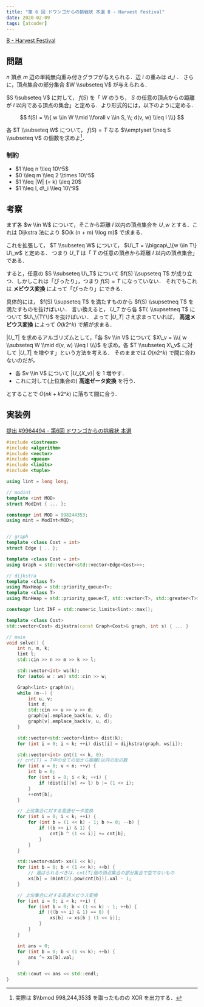 ```yaml
---
title: "第 6 回 ドワンゴからの挑戦状 本選 B - Harvest Festival"
date: 2020-02-09
tags: [atcoder]
---
```


[B - Harvest Festival](https://atcoder.jp/contests/dwacon6th-final/tasks/dwacon6th_final_b)

## 問題

$n$ 頂点 $m$ 辺の単純無向重み付きグラフが与えられる．辺 $i$ の重みは $d\_i$ ．
さらに，頂点集合の部分集合 $W \\subseteq V$ が与えられる．

$S \\subseteq V$ に対して， $f(S)$ を「 $W$ のうち， $S$ の任意の頂点からの距離が $l$ 以内である頂点の集合」と定める．より形式的には，以下のように定める．

$$
f(S) = \\\{ w \\in W \\mid \\forall v \\in S, \\; d(v, w) \\leq l \\\}
$$

各 $T \\subseteq W$ について， $f(S) = T$ なる $\\emptyset \\neq S \\subseteq V$ の個数を求めよ[^output]．

[^output]: 実際は $\\bmod 998,244,353$ を取ったものの XOR を出力する．

### 制約

- $1 \\leq n \\leq 10\^5$
- $0 \\leq m \\leq 2 \\times 10\^5$
- $1 \\leq |W| (= k) \\leq 20$
- $1 \\leq l, d\_i \\leq 10\^9$

## 考察

まず各 $w \\in W$ について，そこから距離 $l$ 以内の頂点集合を $U\_w$ とする．これは Dijkstra 法により $O(k (n + m) \\log m)$ で求まる．

これを拡張して， $T \\subseteq W$ について， $U\_T = \\bigcap\_\{w \\in T\} U\_w$ と定める．
つまり $U\_T$ は「 $T$ の任意の頂点から距離 $l$ 以内の頂点集合」である．

すると，任意の $S \\subseteq U\_T$ について $f(S) \\supseteq T$ が成り立つ．しかしこれは「ぴったり」，つまり $f(S) = T$ になっていない．
それでもこれは **メビウス変換** によって「ぴったり」にできる．

具体的には， $f(S) \\supseteq T$ を満たすものから $f(S) \\supsetneq T$ を満たすものを抜けばいい．
言い換えると， $U\_T$ から各 $T\' \\supsetneq T$ について $U\_\{T\'\}$ を抜けばいい．
よって $|U\_T|$ さえ求まっていれば， **高速メビウス変換** によって $O(k 2\^k)$ で解が求まる．

$|U\_T|$ を求めるアルゴリズムとして，「各 $v \\in V$ について $X\_v = \\\{ w \\subseteq W \\mid d(v, w) \\leq l \\\}$ を求め，各 $T \\subseteq X\_v$ に対して $|U\_T|$ を増やす」という方法を考える．
そのままでは $O(n 2\^k)$ で間に合わないのだが，

- 各 $v \\in V$ について $|U\_\{X\_v\}|$ を 1 増やす．
- これに対して(上位集合の) **高速ゼータ変換** を行う．

とすることで $O(nk + k 2\^k)$ に落ちて間に合う．

## 実装例

[提出 #9964494 - 第6回 ドワンゴからの挑戦状 本選](https://atcoder.jp/contests/dwacon6th-final/submissions/9964494)

```cpp
#include <iostream>
#include <algorithm>
#include <vector>
#include <queue>
#include <limits>
#include <tuple>

using lint = long long;

// modint
template <int MOD>
struct ModInt { ... };

constexpr int MOD = 998244353;
using mint = ModInt<MOD>;


// graph
template <class Cost = int>
struct Edge { .. };

template <class Cost = int>
using Graph = std::vector<std::vector<Edge<Cost>>>;

// dijkstra
template <class T>
using MaxHeap = std::priority_queue<T>;
template <class T>
using MinHeap = std::priority_queue<T, std::vector<T>, std::greater<T>>;

constexpr lint INF = std::numeric_limits<lint>::max();

template <class Cost>
std::vector<Cost> dijkstra(const Graph<Cost>& graph, int s) { ... }

// main
void solve() {
    int n, m, k;
    lint l;
    std::cin >> n >> m >> k >> l;

    std::vector<int> ws(k);
    for (auto& w : ws) std::cin >> w;

    Graph<lint> graph(n);
    while (m--) {
        int u, v;
        lint d;
        std::cin >> u >> v >> d;
        graph[u].emplace_back(u, v, d);
        graph[v].emplace_back(v, u, d);
    }

    std::vector<std::vector<lint>> dist(k);
    for (int i = 0; i < k; ++i) dist[i] = dijkstra(graph, ws[i]);

    std::vector<int> cnt(1 << k, 0);
    // cnt[T] = T中の全ての街から距離l以内の街の数
    for (int v = 0; v < n; ++v) {
        int b = 0;
        for (int i = 0; i < k; ++i) {
            if (dist[i][v] <= l) b |= (1 << i);
        }
        ++cnt[b];
    }

    // 上位集合に対する高速ゼータ変換
    for (int i = 0; i < k; ++i) {
        for (int b = (1 << k) - 1; b >= 0; --b) {
            if ((b >> i) & 1) {
                cnt[b ^ (1 << i)] += cnt[b];
            }
        }
    }

    std::vector<mint> xs(1 << k);
    for (int b = 0; b < (1 << k); ++b) {
        // 選ばられるべきは，cnt[T]個の頂点集合の部分集合で空でないもの
        xs[b] = (mint(2).pow(cnt[b])).val - 1;
    }

    // 上位集合に対する高速メビウス変換
    for (int i = 0; i < k; ++i) {
        for (int b = 0; b < (1 << k) - 1; ++b) {
            if (((b >> i) & 1) == 0) {
                xs[b] -= xs[b | (1 << i)];
            }
        }
    }

    int ans = 0;
    for (int b = 0; b < (1 << k); ++b) {
        ans ^= xs[b].val;
    }

    std::cout << ans << std::endl;
}
```


